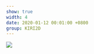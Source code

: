 ```yaml
---
show: true
width: 4
date: 2020-01-12 00:01:00 +0800
group: KIRI2D
---
```

<div>
    <img data-src="{{ '/assets/img/kiri2d/convexhull2.png' | relative_url }}" class="lazy w-100 rounded" src="{{ '/assets/img/empty_300x200.png' | relative_url }}">
</div>
